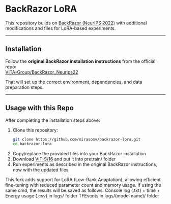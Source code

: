 # BackRazor LoRA

This repository builds on [BackRazor (NeurIPS 2022)](https://github.com/VITA-Group/BackRazor_Neurips22) with additional modifications and files for LoRA-based experiments.

---

## Installation

Follow the **original BackRazor installation instructions** from the official repo:  
[VITA-Group/BackRazor_Neurips22](https://github.com/VITA-Group/BackRazor_Neurips22)

That will set up the correct environment, dependencies, and data preparation steps.

---

## Usage with this Repo

After completing the installation steps above:

1. Clone this repository:
   ```bash
   git clone https://github.com/mirasomv/backrazor-lora.git
   cd backrazor-lora
2. Copy/replace the provided files into your BackRazor installation
3. Download [ViT-S/16](https://github.com/google-research/vision_transformer) and put it into pretrain/ folder
4. Run experiments as described in the original BackRazor instructions, now with the updated files.

This fork adds support for LoRA (Low-Rank Adaptation), allowing efficient fine-tuning with reduced parameter count and memory usage. If using the same cmd, the results will be saved as follows:
Console log (.txt) + time + Energy usage (.csv) in logs/ folder
TFEvents in logs/(model name)/ folder
